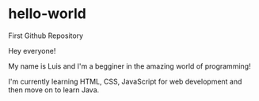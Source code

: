 # hello-world
First Github Repository

Hey everyone!

My name is Luis and I'm a begginer in the amazing world of programming!

I'm currently learning HTML, CSS, JavaScript for web development and then move on to learn Java.
